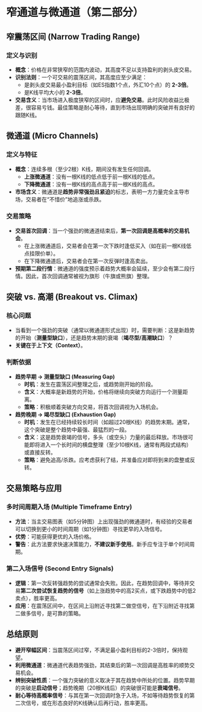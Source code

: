 # 窄通道与微通道（第二部分）

## 窄震荡区间 (Narrow Trading Range)

### 定义与识别
-   **概念**：价格在非常狭窄的范围内波动，其高度不足以支持盈利的剥头皮交易。
-   **识别法则**：一个可交易的震荡区间，其高度应至少满足：
    -   是剥头皮交易最小盈利目标（如ES指数1个点，外汇10个点）的 **2-3倍**。
    -   是K线平均大小的 **2-3倍**。
-   **交易含义**：当市场进入极度狭窄的区间时，应**避免交易**。此时风险收益比极差，很容易亏钱。最佳策略是耐心等待，直到市场出现明确的突破并有良好的跟随K线。

## 微通道 (Micro Channels)

### 定义与特征
-   **概念**：连续多根（至少2根）K线，期间没有发生任何回调。
    -   **上涨微通道**：没有一根K线的低点低于前一根K线的低点。
    -   **下降微通道**：没有一根K线的高点高于前一根K线的高点。
-   **市场含义**：微通道是**趋势非常强劲且紧迫**的标志，表明一方力量完全主导市场，交易者在“不惜价”地追涨或杀跌。

### 交易策略
-   **交易首次回调**：当一个强劲的微通道结束后，**第一次回调是高概率的交易机会**。
    -   在上涨微通道后，交易者会在第一次下跌时逢低买入（如在前一根K线低点挂限价单）。
    -   在下降微通道后，交易者会在第一次反弹时逢高卖出。
-   **预期第二段行情**：微通道的强度预示着趋势大概率会延续，至少会有第二段行情。因此，首次回调通常被视为旗形（牛旗或熊旗）整理。

## 突破 vs. 高潮 (Breakout vs. Climax)

### 核心问题
-   当看到一个强劲的突破（通常以微通道形式出现）时，需要判断：这是新趋势的开始（**测量型缺口**），还是趋势末期的衰竭（**竭尽型/高潮缺口**）？
-   **关键在于上下文（Context）**。

### 判断依据
-   **趋势早期 → 测量型缺口 (Measuring Gap)**
    -   **时机**：发生在震荡区间整理之后，或趋势刚开始的阶段。
    -   **含义**：大概率是新趋势的开始，价格将继续向突破方向运行一个测量距离。
    -   **策略**：积极顺着突破方向交易，将首次回调视为入场机会。
-   **趋势晚期 → 竭尽型缺口 (Exhaustion Gap)**
    -   **时机**：发生在已经持续较长时间（如超过20根K线）的趋势末期。通常，这个突破是整个趋势中最强、最猛烈的一段。
    -   **含义**：这是趋势衰竭的信号，多头（或空头）力量的最后释放。市场很可能即将进入一个长时间的横盘整理（至少10根K线，通常有两段式结构）或直接反转。
    -   **策略**：避免追高/杀跌。应考虑获利了结，并准备应对即将到来的盘整或反转。

## 交易策略与应用

### 多时间周期入场 (Multiple Timeframe Entry)
-   **方法**：当主交易图表（如5分钟图）上出现强劲的微通道时，有经验的交易者可以切换到更小的时间周期（如1分钟图）寻找更早的入场信号。
-   **优势**：可能获得更优的入场价格。
-   **警告**：此方法要求快速决策能力，**不建议新手使用**。新手应专注于单个时间周期。

### 第二入场信号 (Second Entry Signals)
-   **逻辑**：第一次反转强趋势的尝试通常会失败。因此，在趋势回调中，等待并交易**第二次尝试恢复趋势的信号**（如上涨趋势中的高2买点，或下跌趋势中的低2卖点），胜率更高。
-   **应用**：在震荡区间中，在区间上沿附近寻找第二做空信号，在下沿附近寻找第二做多信号，是可靠的策略。

## 总结原则
-   **避开窄幅区间**：当震荡区间过窄，不满足最小盈利目标的2-3倍时，保持观望。
-   **利用微通道**：微通道代表趋势强劲，其结束后的第一次回调是高胜率的顺势交易机会。
-   **辨别突破性质**：一个强力突破的意义取决于其在趋势中所处的位置。趋势早期的突破是**启动信号**；趋势晚期（20根K线后）的突破很可能是**衰竭信号**。
-   **耐心等待高概率信号**：与其在第一次回调时急于入场，不如等待趋势恢复的第二次信号，或在形态良好的K线确认后再行动，胜率更高。